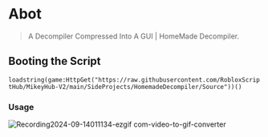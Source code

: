 # Abot
> A Decompiler Compressed Into A GUI | HomeMade Decompiler.

## Booting the Script
```loadstring(game:HttpGet("https://raw.githubusercontent.com/RobloxScriptHub/MikeyHub-V2/main/SideProjects/HomemadeDecompiler/Source"))() ```

### Usage
![Recording2024-09-14011134-ezgif com-video-to-gif-converter](https://github.com/user-attachments/assets/ec42018e-e788-4de4-b2ac-4ab5e0608ebf)
